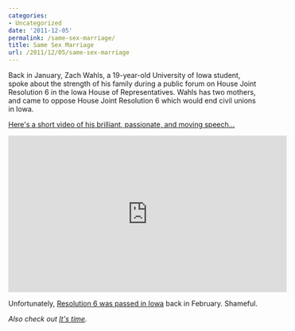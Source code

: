 ```yaml
---
categories:
- Uncategorized
date: '2011-12-05'
permalink: /same-sex-marriage/
title: Same Sex Marriage
url: /2011/12/05/same-sex-marriage
---
```


Back in January, Zach Wahls, a 19-year-old University of Iowa student, spoke about the strength of his family during a public forum on House Joint Resolution 6 in the Iowa House of Representatives. Wahls has two mothers, and came to oppose House Joint Resolution 6 which would end civil unions in Iowa.

<a href="https://www.youtube.com/watch?v=yMLZO-sObzQ">Here's a short video of his brilliant, passionate, and moving speech...</a>

<iframe class="alignc" width="560" height="315" src="https://www.youtube.com/embed/yMLZO-sObzQ?rel=0" frameborder="0" allowfullscreen></iframe>

Unfortunately, <a href="http://washingtonindependent.com/105273/iowa-house-passes-constitutional-ban-on-same-sex-marriage">Resolution 6 was passed in Iowa</a> back in February. Shameful.

<em>Also check out <a href="https://gomakethings.com/its-time/">It's time</a>.</em>